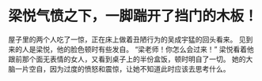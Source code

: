 # 梁悦气愤之下，一脚踹开了挡门的木板！
屋子里的两个人吃了一惊，正在床上做着丑陋行为的吴成宇猛的回头看来。
见到来的人是梁悦，他的脸色顿时有些发自。
“梁老师！你怎么会过来！”
梁悦看着他跟前那个面无表情的女人，又看到桌子上的半份盒饭，顿时明自了一切。
她的大脑一片空自，因为过度的愤怒和震惊，让她不知道此时应该去思考什么。

